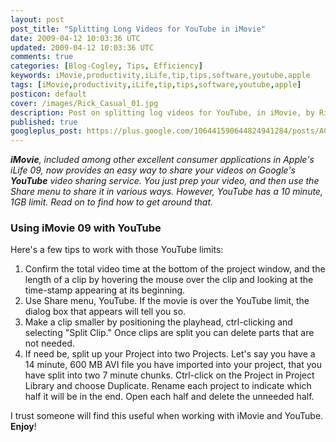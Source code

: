 ```yaml
---           
layout: post
post_title: "Splitting Long Videos for YouTube in iMovie"
date: 2009-04-12 10:03:36 UTC
updated: 2009-04-12 10:03:36 UTC
comments: true
categories: [Blog-Cogley, Tips, Efficiency]
keywords: iMovie,productivity,iLife,tip,tips,software,youtube,apple
tags: [iMovie,productivity,iLife,tip,tips,software,youtube,apple]
posticon: default
cover: /images/Rick_Casual_01.jpg
description: Post on splitting log videos for YouTube, in iMovie, by Rick Cogley.
published: true
googleplus_post: https://plus.google.com/106441590644824941284/posts/ACmqySXUxir
---
```


_**iMovie**, included among other excellent consumer applications in Apple's _iLife 09_, now provides an easy way to share your videos on Google's **YouTube** video sharing service. You just prep your video, and then use the Share menu to share it in various ways. However, YouTube has a 10 minute, 1GB limit. Read on to find how to get around that._

<!--more--> 

### Using iMovie 09 with YouTube

Here's a few tips to work with those YouTube limits: 

1. Confirm the total video time at the bottom of the project window, and the length of a clip by hovering the mouse over the clip and looking at the time-stamp appearing at its beginning.
1. Use Share menu, YouTube. If the movie is over the YouTube limit, the dialog box that appears will tell you so.
1. Make a clip smaller by positioning the playhead, ctrl-clicking and selecting "Split Clip." Once clips are split you can delete parts that are not needed.
1. If need be, split up your Project into two Projects. Let's say you have a 14 minute, 600 MB AVI file you have imported into your project, that you have split into two 7 minute chunks. Ctrl-click on the Project in Project Library and choose Duplicate. Rename each project to indicate which half it will be in the end. Open each half and delete the unneeded half.

I trust someone will find this useful when working with iMovie and YouTube. **Enjoy**! 

